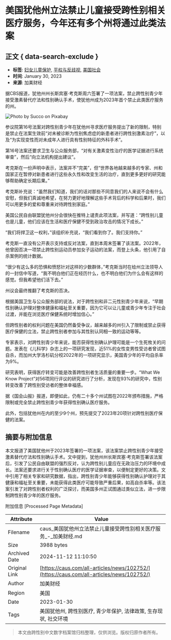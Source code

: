 # 美国犹他州立法禁止儿童接受跨性别相关医疗服务，今年还有多个州将通过此类法案

## 正文 { data-search-exclude }


- **标签**: [妇女儿童保护](https://caus.com/tag/%e5%a6%87%e5%a5%b3%e5%84%bf%e7%ab%a5%e4%bf%9d%e6%8a%a4/), [平权与反歧视](https://caus.com/tag/%e5%b9%b3%e6%9d%83%e4%b8%8e%e5%8f%8d%e6%ad%a7%e8%a7%86/), [美国社会](https://caus.com/tag/%e7%be%8e%e5%9b%bd%e7%a4%be%e4%bc%9a/)
- **时间**: January 30, 2023
- **来源**: 加美财经

据CBS报道，犹他州州长斯宾塞·考克斯周六签署了一项法案，禁止跨性别青少年接受激素替代疗法和性别确认手术，使犹他州成为2023年首个禁止此类医疗服务的州。

![Photo by Succo on Pixabay](https://caus.com/wp-content/uploads/getfunpic/fhWJSC8BhgCxZfg.png)

参议院第16号法案对跨性别青少年在犹他州寻求医疗服务提出了新的限制，特别是禁止在法案生效前“对未被诊断为性别焦虑症的新患者进行跨性别激素治疗”，以及“为实现变性而对未成年人进行具有性别特征的外科手术”。

第16号法案还要求卫生与公众服务部，“对有关激素变性治疗的医学证据进行系统审查”，然后“向立法机构提出建议”。

考克斯在一份声明中表示，法案并不“完美”，但“世界各地越来越多的专家、州和国家正在暂停对新患者进行这些永久性和改变生活的治疗，直到更多更好的研究能够帮助确定长期后果。”

考克斯补充说：“虽然我们知道，我们的话对那些不同意我们的人来说不会有什么安慰，但我们真诚地希望，在努力更好地理解这些手术背后的科学和后果时，我们可以用更多的爱和尊重来对待跨性别家庭。”

美国公民自由联盟犹他州分会很快在推特上谴责此项法案，并写道：“跨性别儿童也是儿童，他们应该在生活和医疗保健不受到政治攻击的情况下成长。”

“我们将捍卫这一权利，”该组织补充说，“我们看到你了。我们支持你。”

考克斯一直没有公开表示支持或反对法案，直到本周末签署了该法案。2022年，他曾因否决一项禁止跨性别运动员参加女子运动的法案，而登上头条，他引用了自杀案例的统计数据。

“很少有这么多的恐惧和愤怒针对这样的少数群体，”考克斯当时在给州立法领导人的一封信中写道，“我不明白他们正在经历什么，也不明白他们为什么会有这样的感觉。但我希望他们活下去。”

州议会最终推翻了考克斯的否决。

根据美国卫生与公众服务部的说法，对于跨性别和非二元性别青少年来说，“早期性别确认护理对整体健康和福祉至关重要，因为它可以让儿童或青少年专注于社会过渡，并能在浏览医疗保健系统时增加信心。”

但跨性别者的权利问题在美国仍然备受争议，越来越多的州引入了限制或禁止获得医疗保健的立法，禁止跨性别者参加与其性别认同相一致的运动等等。

专家表示，对跨性别青少年来说，能否获得性别确认护理可能是一个生死攸关的问题。发表在《儿科学》杂志上的一项研究发现，近51%的女性变男性受访者曾试图自杀，而加州大学洛杉矶分校2022年的一项研究显示，美国青少年的平均自杀率为9%。

研究表明，获得医疗转变可能是改善跨性别者生活质量的重要一步。“What We Know Project”对56项同行评议的研究进行了分析，发现在93%的研究中，性别转变改善了跨性别受访者的整体幸福感。

据《国会山报》报道，即便如此，仍有二十多个州试图在2022年颁布措施，严格限制或完全禁止跨性别青少年获得性别确认医疗服务。

此外，包括犹他州在内的至少9个州，预先提交了2023年20项针对跨性别医疗保健的法案。

## 摘要与附加信息

<!-- tcd_abstract -->
本文报道了美国犹他州于2023年签署的一项法案，该法案禁止跨性别青少年接受激素替代疗法和性别确认手术。文中提到，犹他州州长斯宾塞·考克斯签署该法案后，引发了公民自由联盟的强烈反对，认为跨性别儿童应在无政治压力的环境中成长。法案还要求进行关于性别确认医疗的医学证据审查，以便制定更好的决策。文中引用了相关专家和研究数据，指出，跨性别青少年能够获得性别确认护理对于其健康和福祉至关重要，未能获得此类医疗可能导致严重后果，如高自杀率等。该法案引发了对跨性别者权利的广泛探讨，而美国多州正试图通过类似立法，进一步限制跨性别青少年的医疗服务。
<!-- tcd_abstract_end -->

附加信息 [Processed Page Metadata]

| Attribute       | Value                                  |
|-----------------|----------------------------------------|
| Filename        | caus_美国犹他州立法禁止儿童接受跨性别相关医疗服务_-_加美财经.md                             |
| Size            | 3988 bytes                           |
| Archived Date   | 2024-11-12 11:10:50                             |
| Original Link   | [https://caus.com/all-articles/news/102752/](https://caus.com/all-articles/news/102752/)                       |
| Author          | 加美财经                               |
| Region          | 美国                               |
| Date            | 2023-01-30                                 |
| Tags            | 美国犹他州, 跨性别医疗, 青少年保护, 法律政策, 生存现状, 社交环境                                 |
>
> 本文由跨性别中文数字档案馆归档整理，仅供浏览。版权归原作者所有。
>